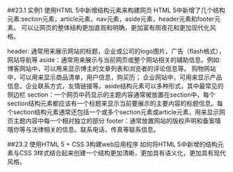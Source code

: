 ##23.1 实例1 使用HTML 5中新增结构元素来构建网页
HTML 5中新增了几个结构元素:section元素，article元素，nav元素，aside元素，header元素和footer元素。 可以让网页的整体结构更加直观和明确，更加富有雨夜花和更加现代化风格。

header: 通常用来展示网站的标题，企业或公司的logo图片，广告（flash格式），网站导航等
aside：通常用来展示与当前网页或整个网站相关的辅助信息。例如:博客网站中，可以用来显示博主的文章列表和浏览者的评论信息等。
 购物网站中，可以用来显示商品清单，用户信息，购买历；
企业网站中，可用来显示产品信息，企业联系方式，友情链接等。aside结构元素可以多种形式，其中最常见的侧边栏
section：一个网页中药显示的主题内容通常被放置在section中，每个section结构元素都应该有一个标题来显示当前要展示的主要内容的标题信息。每个section结构元素通常还包括一个或多个section元素或article元素，用来显示网页主题内容中每一个相对独立的部分
footer：通常放置网站的版权声明和备案嘻嘻你等与法律相关的信息。联系电话，传真等联系信息。

##23.2 使用HTML 5 + CSS 3构建web应用程序
如何将HTML 5中新增的结构元素与CSS 3样式结合起来创建一个结构更加清晰，更加具有语义化，更加具有现代风格。
